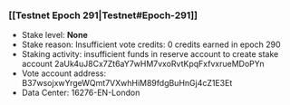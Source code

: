 ### [[Testnet Epoch 291|Testnet#Epoch-291]]
* Stake level: **None**
* Stake reason: Insufficient vote credits: 0 credits earned in epoch 290
* Staking activity: insufficient funds in reserve account to create stake account 2aUk4uJ8Cx7Zt6aY7wHM7vxoRvtKpqFxfvxrueMDoPYn
* Vote account address: B37wsojxwYrgeWQmt7VXwhHiM89fdgBuHnGj4cZ1E3Et
* Data Center: 16276-EN-London